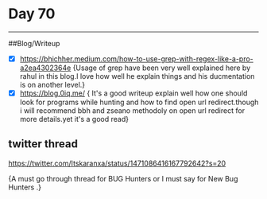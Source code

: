 # Day 70
___
##Blog/Writeup
- [x] https://bhichher.medium.com/how-to-use-grep-with-regex-like-a-pro-a2ea4302364e
{Usage of grep have been very well explained here by rahul in this blog.I love how well he explain things and his ducmentation is on another level.}
- [x] https://blog.0iq.me/
{ It's a good writeup explain well how one should look for programs while hunting and how to find open url redirect.though i will recommend bbh and zseano methodoly on open url redirect for more details.yet it's a good read}

## twitter thread
https://twitter.com/Itskaranxa/status/1471086416167792642?s=20

{A must go through thread for BUG Hunters or I must say for New Bug Hunters .}